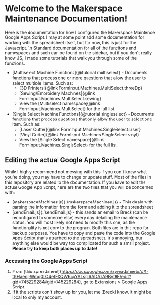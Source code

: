 # Welcome to the Makerspace Maintenance Documentation!
Here is the documentation for how I configured the Makerspace Maintence Google Apps Script. I may at some point
add some documentation for working with the spreadsheet itself, but for now, this is just for the Javascript.
\n
Standard documentation for all of the funcitons and namespaces and such can be found on the sidebar, but if
you don't really know JS, I made some tutorials that walk you through some of the functions.

- [Multiselect Machine Functions]{@tutorial multiselect} - Documents functions that process one or more questions
that allow the user to select multiple items. Such as:
    - [3D Printers]{@link FormInput.Machines.MultiSelect.threeDp}
    - [Sewing/Embroidery Machines]{@link FormInput.Machines.MultiSelect.sewing}
    - View the [Multiselect namespace]{@link FormInput.Machines.MultiSelect} for the full list.
- [Single Select Machine Functions]{@tutorial singleselect} - Documents functions that process questions that
only allow the user to select one item. Such as:
    - [Laser Cutter]{@link FormInput.Machines.SingleSelect.laser}
    - [Vinyl Cutter]{@link FormInput.Machines.SingleSelect.vinyl}
    - View the [Single Select namespace]{@link FormInput.Machines.SingleSelect} for the full list.
## Editing the actual Google Apps Script
While I highly recommend not messing with this if you don't know what you're doing, you may have to change or
update stuff. Most of the files in this repository are related to the documentation. If you have to edit the
actual Google App Script, here are the two files that you will be concerned with:
- [makerspaceMachines.js]{./makerspaceMachines.js} - This deals with parsing the information from the form and
adding it to the spreadsheet
- [sendEmail.js]{./sendEmail.js} - this sends an email to Breck (can be reconfigured to someone else) every day
detailing the maintenance status. You will most likely not need to modify this one, as the functionality is not
core to the program.
Both files are in this repo for backup purposes. You have to copy and paste the code into the Google Apps Script
that's attached to the spreadsheet. It's annoying, but anything else would be way too complicated for such a
small project. **Please try to keep both places up to date!**
### Accessing the Google Apps Script
1. From [this spreadsheet]{https://docs.google.com/spreadsheets/d/1-tGHaenj-Wmg0LO4etFXQW6cpYALspl6ADAzA9Byt9E/edit?gid=745229284#gid=745229284}, go to Extensions > Google Apps Script.
2. If it the scripts don't show up for you, let me (Breck) know. It might be local to only my account.
